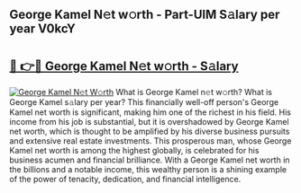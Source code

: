 ## George Kamel N𝚎t w𝚘rth - Part-UlM S𝚊lary per year V0kcY

# <h2><a href="http://gc18a1.nevu.top/?p=George+Kamel">🔗 👉🔴 George Kamel N𝚎t w𝚘rth - S𝚊lary</a></h2>

[![George Kamel N𝚎t W𝚘rth](https://i.imgur.com/Oavwk0R.jpeg)](http://gc18a1.nevu.top/?p=George+Kamel)
What is George Kamel n𝚎t w𝚘rth? What is George Kamel s𝚊lary per year?
This financially well-off person's George Kamel net worth is significant, making him one of the richest in his field. His income from his job is substantial, but it is overshadowed by George Kamel net worth, which is thought to be amplified by his diverse business pursuits and extensive real estate investments. This prosperous man, whose George Kamel net worth is among the highest globally, is celebrated for his business acumen and financial brilliance. With a George Kamel net worth in the billions and a notable income, this wealthy person is a shining example of the power of tenacity, dedication, and financial intelligence.
